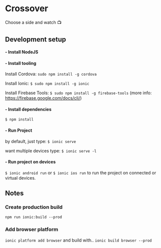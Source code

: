 # Crossover
Choose a side and watch 📺

## Development setup

#### - Install NodeJS

#### - Install tooling

Install Cordova:
`sudo npm install -g cordova`

Install Ionic:
`$ sudo npm install -g ionic`

Install Firebase Tools:
`$ sudo npm install -g firebase-tools`
(more info: https://firebase.google.com/docs/cli/)

#### - Install dependencies
`$ npm install`

#### - Run Project
by default, just type:
`$ ionic serve`

want multiple devices type:
`$ ionic serve -l`

#### - Run project on devices
`$ ionic android run` or `$ ionic ios run`  to run the project on connected or virtual devices.

## Notes

### Create production build
`npm run ionic:build --prod`

### Add browser platform
`ionic platform add browser`
and build with..
`ionic build browser --prod`

